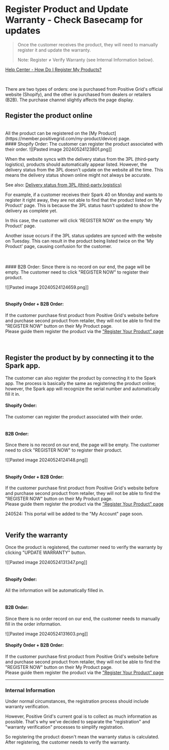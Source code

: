# Register Product and Update Warranty - Check Basecamp for updates

>Once the customer receives the product, they will need to manually register it and update the warranty.
>
>Note: Register ≠ Verify Warranty (see Internal Information below).


[Help Center - How Do I Register My Products?](https://help.positivegrid.com/hc/en-us/articles/24992891565581-How-Do-I-Register-My-Products)

<br>

There are two types of orders: one is purchased from Positive Grid's official website (Shopify), and the other is purchased from dealers or retailers (B2B). The purchase channel slightly affects the page display.
<br>
## Register the product online
<br>
All the product can be registered on the [My Product](https://member.positivegrid.com/my-product/device) page.
<br>
#### Shopify Order:
The customer can register the product associated with their order.
![[Pasted image 20240524123801.png]]

When the website syncs with the delivery status from the 3PL (third-party logistics), products should automatically appear listed. However, the delivery status from the 3PL doesn't update on the website all the time. This means the delivery status shown online might not always be accurate.

See also: [Delivery status from 3PL (third-party logistics)](https://pg-support.github.io/supt-km/5.%20Systems%20%26%20Resources/Resources/Delivery%20status%20from%203PL%20%28third-party%20logistics%29/)

For example, if a customer receives their Spark 40 on Monday and wants to register it right away, they are not able to find that the product listed on 'My Product' page. This is because the 3PL status hasn't updated to show the delivery as complete yet.

In this case, the customer will click 'REGISTER NOW' on the empty 'My Product' page.

Another issue occurs if the 3PL status updates are synced with the website on Tuesday. This can result in the product being listed twice on the 'My Product' page, causing confusion for the customer.



<br>
<br>
#### B2B Order:
Since there is no record on our end, the page will be empty.
The customer need to click "REGISTER NOW" to register their product.

![[Pasted image 20240524124659.png]]
<br>
<br>
#### Shopify Order + B2B Order:
If the customer purchase first product from Positive Grid's website before and purchase second product from retailer, they will not be able to find the "REGISTER NOW" button on their My Product page.
<br>
Please guide them register the product via the ["Register Your Product" page](https://member.positivegrid.com/product-registration)
<br>
<br>
<br>

## Register the product by by connecting it to the Spark app.

The customer can also register the product by connecting it to the Spark app.  The process is basically the same as registering the product online; however, the Spark app will recognize the serial number and automatically fill it in.
<br>
#### Shopify Order:
The customer can register the product associated with their order.
<br>
<br>
#### B2B Order:
Since there is no record on our end, the page will be empty.
The customer need to click "REGISTER NOW" to register their product.

![[Pasted image 20240524124148.png]]
<br>
<br>
#### Shopify Order + B2B Order:
If the customer purchase first product from Positive Grid's website before and purchase second product from retailer, they will not be able to find the "REGISTER NOW" button on their My Product page.
<br>
Please guide them register the product via the ["Register Your Product" page](https://member.positivegrid.com/product-registration)

240524: This portal will be added to the "My Account" page soon.
<br>
<br>
## Verify the warranty

Once the product is registered, the customer need to verify the warranty by clicking "UPDATE WARRANTY" button.

![[Pasted image 20240524131347.png]]
<br>
<br>
#### Shopify Order:
All the information will be automatically filled in.
<br>
<br>
#### B2B Order:
Since there is no order record on our end, the customer needs to manually fill in the order information.

![[Pasted image 20240524131603.png]]



#### Shopify Order + B2B Order:
If the customer purchase first product from Positive Grid's website before and purchase second product from retailer, they will not be able to find the "REGISTER NOW" button on their My Product page.
<br>
Please guide them register the product via the ["Register Your Product" page](https://member.positivegrid.com/product-registration)



---
### Internal Information
Under normal circumstances, the registration process should include warranty verification.

However, Positive Grid's current goal is to collect as much information as possible. That's why we've decided to separate the "registration" and "warranty verification" processes to simplify registration.

So registering the product doesn't mean the warranty status is calculated. After registering, the customer needs to verify the warranty.


